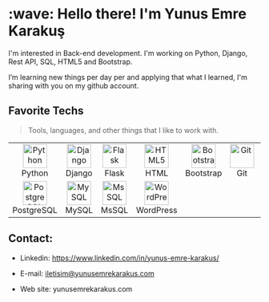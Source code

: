 
<h1 align="left" id="yunusemrekarakus-title">:wave: Hello there! I'm Yunus Emre Karakuş</h1>
I'm interested in Back-end development. I'm working on Python, Django, Rest API, SQL, HTML5 and Bootstrap.

 I’m learning new things per day per and applying that what I learned, I'm sharing with you on my github account.
<br>

<h2 align="left" id="yunus-emre-karakus">Favorite Techs</h2>

> Tools, languages, and other things that I like to work with.


<table align="center">
  <tr>
    <td align="center" width="96">
      <a href="#yunus-emre-karakus">
        <img src="https://upload.wikimedia.org/wikipedia/commons/thumb/c/c3/Python-logo-notext.svg/1200px-Python-logo-notext.svg.png" width="48" height="48" alt="Python" />
      </a>
      <br>Python
    </td>
    <td align="center" width="96">
      <a href="#yunus-emre-karakus">
        <img src="https://cdn.worldvectorlogo.com/logos/django.svg" width="48" height="48" alt="Django" />
      </a>
      <br>Django
    </td>
        <td align="center" width="96">
      <a href="yunus-emre-karakus">
        <img src="https://iconape.com/wp-content/png_logo_vector/cib-flask.png" width="48" height="48" alt="Flask" />
      </a>
      <br>Flask
         </td>
        <td align="center" width="96">
      <a href="#yunus-emre-karakus">
        <img src="https://cdn.worldvectorlogo.com/logos/html-1.svg" width="48" height="48" alt="HTML5" />
      </a>
      <br>HTML
    </td>
    </td>
        <td align="center" width="96">
      <a href="#yunus-emre-karakus">
        <img src="https://cdn.worldvectorlogo.com/logos/bootstrap-4.svg" width="48" height="48" alt="Bootstrap" />
      </a>
      <br>Bootstrap
    </td>
        <td align="center" width="96">
      <a href="#yunus-emre-karakus" >
        <img src="https://upload.wikimedia.org/wikipedia/commons/thumb/3/3f/Git_icon.svg/1200px-Git_icon.svg.png" width="48" height="48" alt="Git" />
      </a>
      <br>Git
    </td>
        <td align="center" width="96">
      <a href="#yunus-emre-karakus">
        <img src="https://bashlogo.com/img/symbol/png/full_colored_dark.png" width="48" height="48" alt="Bash" />
      </a>
      <br>Bash
    </td>
        <td align="center" width="96">
      <a href="#yunus-emre-karakus" >
        <img src="https://camo.githubusercontent.com/d7574156c7a1844d3c2907bae0e76254cca759290c08e08a6ef2bd7543c8c0ca/68747470733a2f2f692e6962622e636f2f737331374b47302f63376238313133323437666563643833626439623565643562643366333464352d72656d6f766562672d707265766965772e706e67" width="48" height="48" alt="Linux" />
      </a>
      <br>Linux
    </td>
        <td align="center" width="96">
      <a href="#yunus-emre-karakus">
        <img src="https://upload.wikimedia.org/wikipedia/commons/thumb/9/99/Unofficial_JavaScript_logo_2.svg/1024px-Unofficial_JavaScript_logo_2.svg.png" width="48" height="48" alt="JavaScript" />
      </a>
      <br>JavaScript
    </td> 
        </td>
      <td align="center" width="96">
      <a href="#yunus-emre-karakus">
        <img src="https://cdn.worldvectorlogo.com/logos/java.svg" width="48" height="48" alt="Java" />
      </a>
      <br>Java
    </td> 
  <tr>
   <td align="center" width="96">
      <a href="#yunus-emre-karakus">
        <img src="https://cdn.worldvectorlogo.com/logos/postgresql.svg" width="48" height="48" alt="PostgreSQL" />
      </a>
      <br>PostgreSQL
    </td> 
   <td align="center"  width="96">
      <a href="#yunus-emre-karakus">
        <img src="https://cdn.worldvectorlogo.com/logos/mysql-2.svg" width="48" height="48" alt="MySQL" />
      </a>
      <br>MySQL
  </td>
     <td align="center"  width="96">
      <a href="#yunus-emre-karakus">
        <img src="https://logowik.com/content/uploads/images/microsoft-sql-server4529.jpg" width="48" height="48" alt="MsSQL"/>
      </a>
      <br>MsSQL
  </td>
      <td align="center"  width="96">
      <a href="#yunus-emre-karakus">
        <img src="https://upload.wikimedia.org/wikipedia/commons/thumb/9/98/WordPress_blue_logo.svg/480px-WordPress_blue_logo.svg.png" width="48" height="48" alt="WordPress" />
      </a>
      <br>WordPress
  </td>
</table>
<h2 align="left" id="yunus-emre-karakus">Contact:</h2>

- Linkedin: https://www.linkedin.com/in/yunus-emre-karakus/

- E-mail: iletisim@yunusemrekarakus.com

- Web site: yunusemrekarakus.com
